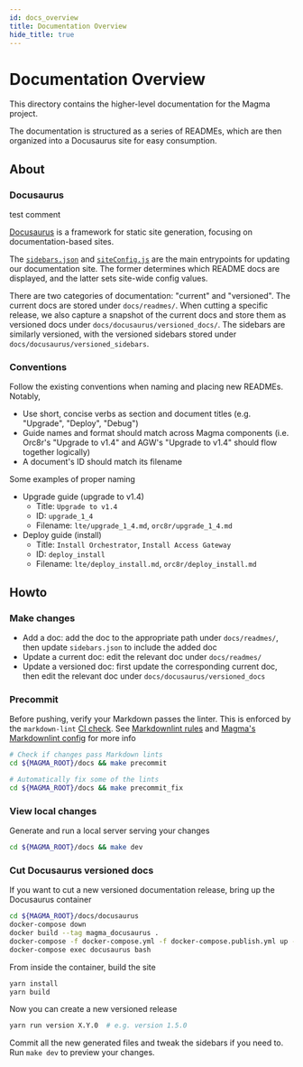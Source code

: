 ```yaml
---
id: docs_overview
title: Documentation Overview
hide_title: true
---
```


# Documentation Overview

This directory contains the higher-level documentation for the Magma project.

The documentation is structured as a series of READMEs, which are then organized into a Docusaurus site for easy consumption.

## About

### Docusaurus

test comment

[Docusaurus](https://docusaurus.io/) is a framework for static site generation, focusing on documentation-based sites.

The [`sidebars.json`](https://v1.docusaurus.io/docs/en/navigation) and [`siteConfig.js`](https://v1.docusaurus.io/docs/en/site-config) are the main entrypoints for updating our documentation site. The former determines which README docs are displayed, and the latter sets site-wide config values.

There are two categories of documentation: "current" and "versioned". The current docs are stored under `docs/readmes/`. When cutting a specific release, we also capture a snapshot of the current docs and store them as versioned docs under `docs/docusaurus/versioned_docs/`. The sidebars are similarly versioned, with the versioned sidebars stored under `docs/docusaurus/versioned_sidebars`.

### Conventions

Follow the existing conventions when naming and placing new READMEs. Notably,

- Use short, concise verbs as section and document titles (e.g. "Upgrade", "Deploy", "Debug")
- Guide names and format should match across Magma components (i.e. Orc8r's "Upgrade to v1.4" and AGW's "Upgrade to v1.4" should flow together logically)
- A document's ID should match its filename

Some examples of proper naming

- Upgrade guide (upgrade to v1.4)
    - Title: `Upgrade to v1.4`
    - ID: `upgrade_1_4`
    - Filename: `lte/upgrade_1_4.md`, `orc8r/upgrade_1_4.md`
- Deploy guide (install)
    - Title: `Install Orchestrator`, `Install Access Gateway`
    - ID: `deploy_install`
    - Filename: `lte/deploy_install.md`, `orc8r/deploy_install.md`

## Howto

### Make changes

- Add a doc: add the doc to the appropriate path under `docs/readmes/`, then update `sidebars.json` to include the added doc
- Update a current doc: edit the relevant doc under `docs/readmes/`
- Update a versioned doc: first update the corresponding current doc, then edit the relevant doc under `docs/docusaurus/versioned_docs`

### Precommit

Before pushing, verify your Markdown passes the linter. This is enforced by the `markdown-lint` [CI check](../contributing/contribute_ci_checks.md). See [Markdownlint rules](https://github.com/DavidAnson/markdownlint/blob/main/doc/Rules.md) and [Magma's Markdownlint config](https://github.com/magma/magma/blob/master/docs/readmes/.markdownlint.yaml) for more info

```bash
# Check if changes pass Markdown lints
cd ${MAGMA_ROOT}/docs && make precommit

# Automatically fix some of the lints
cd ${MAGMA_ROOT}/docs && make precommit_fix
```

### View local changes

Generate and run a local server serving your changes

```bash
cd ${MAGMA_ROOT}/docs && make dev
```

### Cut Docusaurus versioned docs

If you want to cut a new versioned documentation release, bring up the Docusaurus container

```bash
cd ${MAGMA_ROOT}/docs/docusaurus
docker-compose down
docker build --tag magma_docusaurus .
docker-compose -f docker-compose.yml -f docker-compose.publish.yml up --detach
docker-compose exec docusaurus bash
```

From inside the container, build the site

```bash
yarn install
yarn build
```

Now you can create a new versioned release

```bash
yarn run version X.Y.0  # e.g. version 1.5.0
```

Commit all the new generated files and tweak the sidebars if you need to. Run `make dev` to preview your changes.
